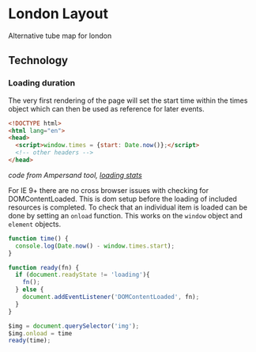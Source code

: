 London Layout
=============
Alternative tube map for london

## Technology
### Loading duration
The very first rendering of the page will set the start time within the times object which can then be used as reference for later events.
```html
<!DOCTYPE html>
<html lang="en">
<head>
  <script>window.times = {start: Date.now()};</script>
  <!-- other headers -->
</head>
```
*code from Ampersand tool, [loading stats](https://www.npmjs.com/package/loading-stats)*

For IE 9+ there are no cross browser issues with checking for DOMContentLoaded.
This is dom setup before the loading of included resources is completed.
To check that an individual item is loaded can be done by setting an `onload` function.
This works on the `window` object and `element` objects.
```js
function time() {
  console.log(Date.now() - window.times.start);
}

function ready(fn) {
  if (document.readyState != 'loading'){
    fn();
  } else {
    document.addEventListener('DOMContentLoaded', fn);
  }
}

$img = document.querySelector('img');
$img.onload = time
ready(time);
```
